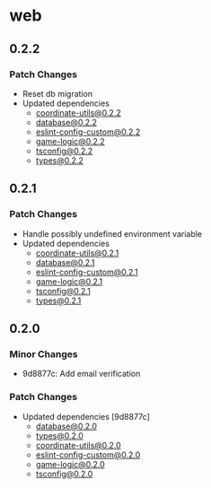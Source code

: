 # web

## 0.2.2

### Patch Changes

- Reset db migration
- Updated dependencies
  - coordinate-utils@0.2.2
  - database@0.2.2
  - eslint-config-custom@0.2.2
  - game-logic@0.2.2
  - tsconfig@0.2.2
  - types@0.2.2

## 0.2.1

### Patch Changes

- Handle possibly undefined environment variable
- Updated dependencies
  - coordinate-utils@0.2.1
  - database@0.2.1
  - eslint-config-custom@0.2.1
  - game-logic@0.2.1
  - tsconfig@0.2.1
  - types@0.2.1

## 0.2.0

### Minor Changes

- 9d8877c: Add email verification

### Patch Changes

- Updated dependencies [9d8877c]
  - database@0.2.0
  - types@0.2.0
  - coordinate-utils@0.2.0
  - eslint-config-custom@0.2.0
  - game-logic@0.2.0
  - tsconfig@0.2.0
